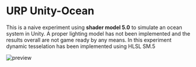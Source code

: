 # URP Unity-Ocean

This is a naive experiment using **shader model 5.0** to simulate an ocean system in Unity. A proper lighting model has not been implemented and the results overall are not game ready by any means. In this experiment dynamic tesselation has been implemented using HLSL SM.5

![preview](preview.gif)

